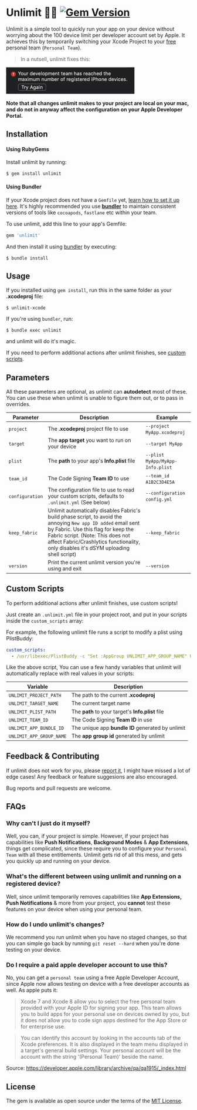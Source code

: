 # Unlimit 🚀📲 [![Gem Version](https://badge.fury.io/rb/unlimit.svg)](https://badge.fury.io/rb/unlimit)

Unlimit is a simple tool to quickly run your app on your device without worrying about the 100 device limit per developer account set by Apple. It achieves this by temporarily switching your Xcode Project to your [free](https://github.com/biocross/unlimit#do-i-require-a-paid-apple-developer-account-to-use-this) personal team (`Personal Team`).

> In a nutsell, unlimit fixes this:

<img width="350" src="https://github.com/biocross/unlimit/raw/master/images/max_devices.png" alt="Xcode Device Limit Reached Error">

**Note that all changes unlimit makes to your project are local on your mac, and do not in anyway affect the configuration on your Apple Developer Portal.**

## Installation

#### Using RubyGems

Install unlimit by running:

```
$ gem install unlimit
```

#### Using Bundler 

If your Xcode project does not have a `Gemfile` yet, [learn how to set it up here](https://www.mokacoding.com/blog/ruby-for-ios-developers-bundler/). It's highly recommended you use [**bundler**](https://bundler.io/) to maintain consistent versions of tools like `cocoapods`, `fastlane` etc within your team. 

To use unlimit, add this line to your app's Gemfile:

```ruby
gem 'unlimit'
```

And then install it using [bundler](https://bundler.io/) by executing:

    $ bundle install


## Usage

If you installed using `gem install`, run this in the same folder as your **.xcodeproj** file:

```
$ unlimit-xcode
```

If you're using `bundler`, run:

    $ bundle exec unlimit

and unlimit will do it's magic.

If you need to perform additional actions after unlimit finishes, see [custom scripts](https://github.com/biocross/unlimit#custom-scripts).

## Parameters
All these parameters are optional, as unlimit can **autodetect** most of these. You can use these when unlimit is unable to figure them out, or to pass in overrides.

| Parameter | Description | Example |
| --- | --- | --- |
| `project` | The **.xcodeproj** project file to use | `--project MyApp.xcodeproj` |
| `target`  | The **app target** you want to run on your device | `--target MyApp` |
| `plist`   | The **path** to your app's **Info.plist** file | `--plist MyApp/MyApp-Info.plist` |
| `team_id`   | The Code Signing **Team ID** to use | `--team_id A1B2C3D4E5A` |
| `configuration`   | The configuration file to use to read your custom scripts, defaults to `.unlimit.yml` (See below) | `--configuration config.yml` |
| `keep_fabric`   | Unlimit automatically disables Fabric's build phase script, to avoid the annoying `New app ID added` email sent by Fabric. Use this flag for keep the Fabric script. (Note: This does not affect Fabric/Crashlytics functionality, only disables it's dSYM uploading shell script) | `--keep_fabric` |
| `version`   | Print the current unlimit version you're using and exit | `--version` |

## Custom Scripts

To perform additional actions after unlimit finishes, use custom scripts!

Just create an `.unlimit.yml` file in your project root, and put in your scripts inside the `custom_scripts` array:

For example, the following unlimit file runs a script to modify a plist using PlistBuddy:

```yaml
custom_scripts:
  - /usr/libexec/PlistBuddy -c "Set :AppGroup UNLIMIT_APP_GROUP_NAME" UNLIMIT_PLIST_PATH

```
Like the above script, You can use a few handy variables that unlimit will automatically replace with real values in your scripts:

| Variable | Description |
| --- | --- |
| `UNLIMIT_PROJECT_PATH` | The path to the current **.xcodeproj** |
| `UNLIMIT_TARGET_NAME`  | The current target name |
| `UNLIMIT_PLIST_PATH`   | The **path** to your target's **Info.plist** file |
| `UNLIMIT_TEAM_ID`   | The Code Signing **Team ID** in use |
| `UNLIMIT_APP_BUNDLE_ID` | The unique app **bundle ID** generated by unlimit |
| `UNLIMIT_APP_GROUP_NAME`   | The **app group id** generated by unlimit |

## Feedback & Contributing

If unlimit does not work for you, please [report it](https://github.com/biocross/unlimit/issues/new), I might have missed a lot of edge cases! Any feedback or feature suggesions are also encouraged.  

Bug reports and pull requests are welcome. 

## FAQs

### Why can't I just do it myself?

Well, you can, if your project is simple. However, if your project has capabilities like **Push Notifications**, **Background Modes** & **App Extensions**, things get complicated, since these require you to configure your `Personal Team` with all these entitlements. Unlimit gets rid of all this mess, and gets you quickly up and running on your device.

### What's the different between using unlimit and running on a registered device?

Well, since unlimit temporarily removes capabilities like **App Extensions, Push Notifications** & more from your project, you **cannot** test these features on your device when using your personal team.

### How do I undo unlimit's changes?

We recommend you run unlimit when you have no staged changes, so that you can simple go back by running `git reset --hard` when you're done testing on your device.

### Do I require a paid apple developer account to use this?

No, you can get a `personal team` using a free Apple Developer Account, since Apple now allows testing on device with a free developer accounts as well. As apple puts it: 

> Xcode 7 and Xcode 8 allow you to select the free personal team provided with your Apple ID for signing your app. This team allows you to build apps for your personal use on devices owned by you, but it does not allow you to code sign apps destined for the App Store or for enterprise use.

>You can identify this account by looking in the accounts tab of the Xcode preferences. It is also displayed in the team menu displayed in a target's general build settings. Your personal account will be the account with the string '(Personal Team)' beside the name.

Source: https://developer.apple.com/library/archive/qa/qa1915/_index.html

## License

The gem is available as open source under the terms of the [MIT License](https://opensource.org/licenses/MIT).
